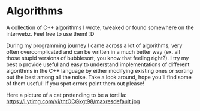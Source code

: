 # Algorithms
A collection of C++ algorithms I wrote, tweaked or found somewhere on the interwebz. Feel free to use them! :D

During my programming journey I came across a lot of algorithms, very often overcomplicated and can
be written in a much better way (ex. all those stupid versions of bubblesort, you know that feeling right?). I try my best o provide useful and easy to understand implementations of different algorithms in the C++ language by either modifying existing ones or sorting out the best among all the noise. Take a look around, hope you'll find some of them useful!  If you spot errors point them out please!

Here a picture of a cat pretending to be a tortilla:
https://i.ytimg.com/vi/tntOCGkgt98/maxresdefault.jpg
